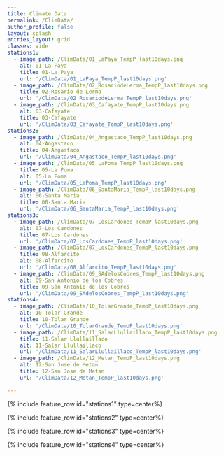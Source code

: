 ```yaml
---
title: Climate Data
permalink: /ClimData/
author_profile: false
layout: splash
entries_layout: grid
classes: wide
stations1:
  - image_path: /ClimData/01_LaPaya_TempP_last10days.png
    alt: 01-La Paya
    title: 01-La Paya
    url: '/ClimData/01_LaPaya_TempP_last10days.png'
  - image_path: /ClimData/02_RosariodeLerma_TempP_last10days.png
    title: 02-Rosario de Lerma
    url: '/ClimData/02_RosariodeLerma_TempP_last10days.png'
  - image_path: /ClimData/03_Cafayate_TempP_last10days.png
    alt: 03-Cafayate
    title: 03-Cafayate
    url: '/ClimData/03_Cafayate_TempP_last10days.png'
stations2:
  - image_path: /ClimData/04_Angastaco_TempP_last10days.png
    alt: 04-Angastaco
    title: 04-Angastaco
    url: '/ClimData/04_Angastaco_TempP_last10days.png'
  - image_path: /ClimData/05_LaPoma_TempP_last10days.png
    title: 05-La Poma
    alt: 05-La Poma
    url: '/ClimData/05_LaPoma_TempP_last10days.png'
  - image_path: /ClimData/06_SantaMaria_TempP_last10days.png
    alt: 06-Santa Maria
    title: 06-Santa Maria
    url: '/ClimData/06_SantaMaria_TempP_last10days.png'
stations3:
  - image_path: /ClimData/07_LosCardones_TempP_last10days.png
    alt: 07-Los Cardones
    title: 07-Los Cardones
    url: '/ClimData/07_LosCardones_TempP_last10days.png'
  - image_path: /ClimData/07_LosCardones_TempP_last10days.png
    title: 08-Alfarcito
    alt: 08-Alfarcito
    url: '/ClimData/08_Alfarcito_TempP_last10days.png'
  - image_path: /ClimData/09_SAdelosCobres_TempP_last10days.png
    alt: 09-San Antonio de los Cobres
    title: 09-San Antonio de los Cobres
    url: '/ClimData/09_SAdelosCobres_TempP_last10days.png'
stations4:
  - image_path: /ClimData/10_TolarGrande_TempP_last10days.png
    alt: 10-Tolar Grande
    title: 10-Tolar Grande
    url: '/ClimData/10_TolarGrande_TempP_last10days.png'
  - image_path: /ClimData/11_SalarLlullaillaco_TempP_last10days.png
    title: 11-Salar Llullaillaco
    alt: 11-Salar Llullaillaco
    url: '/ClimData/11_SalarLlullaillaco_TempP_last10days.png'
  - image_path: /ClimData/12_Metan_TempP_last10days.png
    alt: 12-San Jose de Metan
    title: 12-San Jose de Metan
    url: '/ClimData/12_Metan_TempP_last10days.png'

---
```


{% include feature_row id="stations1" type=center%}

{% include feature_row id="stations2" type=center%}

{% include feature_row id="stations3" type=center%}

{% include feature_row id="stations4" type=center%}

